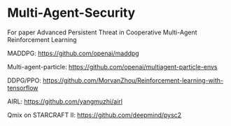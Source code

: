 # Multi-Agent-Security
For paper Advanced Persistent Threat in Cooperative Multi-Agent Reinforcement Learning

MADDPG: https://github.com/openai/maddpg

Multi-agent-particle: https://github.com/openai/multiagent-particle-envs

DDPG/PPO: https://github.com/MorvanZhou/Reinforcement-learning-with-tensorflow

AIRL: https://github.com/yangmuzhi/airl

Qmix on STARCRAFT II: https://github.com/deepmind/pysc2

